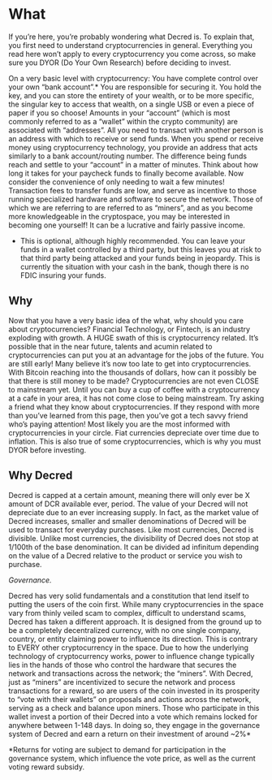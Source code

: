 # What

If you’re here, you’re probably wondering what Decred is. To explain that, you first need to understand cryptocurrencies in general. Everything you read here won’t apply to every cryptocurrency you come across, so make sure you DYOR (Do Your Own Research) before deciding to invest.

On a very basic level with cryptocurrency:
You have complete control over your own “bank account”.*
You are responsible for securing it. You hold the key, and you can store the entirety of your wealth, or to be more specific, the singular key to access that wealth, on a single USB or even a piece of paper if you so choose!
Amounts in your “account” (which is most commonly referred to as a “wallet” within the crypto community) are associated with “addresses”.
All you need to transact with another person is an address with which to receive or send funds.
When you spend or receive money using cryptocurrency technology, you provide an address that acts similarly to a bank account/routing number. The difference being funds reach and settle to your “account” in a matter of minutes.
Think about how long it takes for your paycheck funds to finally become available. Now consider the convenience of only needing to wait a few minutes!
Transaction fees to transfer funds are low, and serve as incentive to those running specialized hardware and software to secure the network.
Those of which we are referring to are referred to as “miners”, and as you become more knowledgeable in the cryptospace, you may be interested in becoming one yourself! It can be a lucrative and fairly passive income.

* This is optional, although highly recommended. You can leave your funds in a wallet controlled by a third party, but this leaves you at risk to that third party being attacked and your funds being in jeopardy. This is currently the situation with your cash in the bank, though there is no FDIC insuring your funds.

## Why

Now that you have a very basic idea of the what, why should you care about cryptocurrencies?
Financial Technology, or Fintech, is an industry exploding with growth. A HUGE swath of this is cryptocurrency related. It’s possible that in the near future, talents and acumin related to cryptocurrencies can put you at an advantage for the jobs of the future.
You are still early! Many believe it’s now too late to get into cryptocurrencies. With Bitcoin reaching into the thousands of dollars, how can it possibly be that there is still money to be made?
Cryptocurrencies are not even CLOSE to mainstream yet. Until you can buy a cup of coffee with a cryptocurrency at a cafe in your area, it has not come close to being mainstream.
Try asking a friend what they know about cryptocurrencies. If they respond with more than you’ve learned from this page, then you’ve got a tech savvy friend who’s paying attention! Most likely you are the most informed with cryptocurrencies in your circle.
Fiat currencies depreciate over time due to inflation. This is also true of some cryptocurrencies, which is why you must DYOR before investing.

## Why Decred

Decred is capped at a certain amount, meaning there will only ever be X amount of DCR available ever, period. The value of your Decred will not depreciate due to an ever increasing supply.
In fact, as the market value of Decred increases, smaller and smaller denominations of Decred will be used to transact for everyday purchases. Like most currencies, Decred is divisible. Unlike most currencies, the divisibility of Decred does not stop at 1/100th of the base denomination. It can be divided ad infinitum depending on the value of a Decred relative to the product or service you wish to purchase.

*Governance.*

Decred has very solid fundamentals and a constitution that lend itself to putting the users of the coin first.
While many cryptocurrencies in the space vary from thinly veiled scam to complex, difficult to understand scams, Decred has taken a different approach. It is designed from the ground up to be a completely decentralized currency, with no one single company, country, or entity claiming power to influence its direction.
This is contrary to EVERY other cryptocurrency in the space. Due to how the underlying technology of cryptocurrency works, power to influence change typically lies in the hands of those who control the hardware that secures the network and transactions across the network; the “miners”.
With Decred, just as “miners” are incentivized to secure the network and process transactions for a reward, so are users of the coin invested in its prosperity to “vote with their wallets” on proposals and actions across the network, serving as a check and balance upon miners. Those who participate in this wallet invest a portion of their Decred into a vote which remains locked for anywhere between 1-148 days. In doing so, they engage in the governance system of Decred and earn a return on their investment of around ~2%*

*Returns for voting are subject to demand for participation in the governance system, which influence the vote price, as well as the current voting reward subsidy.
